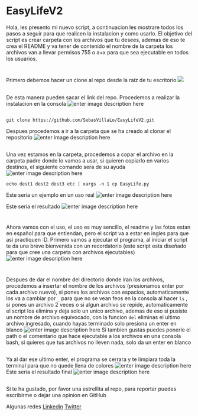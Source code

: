 # EasyLifeV2
Hola, les presento mi nuevo script, a continuacion les mostrare todos los pasos a seguir para que realicen la instalacion y como usarlo.
El objetivo del script es crear carpeta con los archivos que tu desees, ademas de eso te crea el README y va tener de contenido el nombre de la carpeta
los archivos van a llevar permisos 755 o a+x para que sea ejecutable en todos los usuarios.
#
Primero debemos hacer un clone al repo desde la raiz de tu escritorio
![](https://cdn.discordapp.com/attachments/930561470662606888/938664185166962688/unknown.png)
##
De esta manera pueden sacar el link del repo.
Procedemos a realizar la instalacion en la consola
![enter image description here](https://cdn.discordapp.com/attachments/930561470662606888/938664496363343953/unknown.png)
##
    git clone https://github.com/SebasVillaLo/EasyLifeV2.git
Despues procedemos a ir a la carpeta que se ha creado al clonar el repositorio
![enter image description here](https://cdn.discordapp.com/attachments/930561470662606888/938664620749647872/unknown.png)
##
Una vez estamos en la carpeta, procedemos a copar el archivo en la carpeta padre donde lo vamos a usar, si quieren copiarlo en varios destinos, el siguiente comando sera de su ayuda
![enter image description here](https://cdn.discordapp.com/attachments/930561470662606888/938665015345577994/unknown.png)

    echo dest1 dest2 dest3 etc | xargs -n 1 cp EasyLife.py
Este seria un ejemplo en un uso real
![enter image description here](https://cdn.discordapp.com/attachments/930561470662606888/938665680004341810/unknown.png)

Este seria el resultado
![enter image description here](https://cdn.discordapp.com/attachments/930561470662606888/938665692910194788/unknown.png)
#
Ahora vamos con el uso, el uso es muy sencillo, el readme y las fotos estan en español para que entiendan, pero el script va a estar en ingles para que asi practiquen :D.
Primero vamos a ejecutar el programa, al iniciar el script te da una breve bienvenida con un recordatorio (este script esta diseñado para que cree una carpeta con archivos ejecutables) 
![enter image description here](https://cdn.discordapp.com/attachments/930561470662606888/938667183574220800/unknown.png)
#
Despues de dar el nombre del directorio donde iran los archivos, procedemos a insertar el nombre de los archivos (presionamos enter por cada archivo nuevo), si pones los archivos con espacios, automaticamente los va a cambiar por `_` para que no se vean feos en la consola al hacer `ls` , si pones un archivo 2 veces o si algun archivo se repide, automaticamente el script los elimina y deja solo un unico archivo, ademas de eso si pusiste un nombre de archivo equivocado, con la funcion `del` eliminas el ultimo archivo ingresado, cuando hayas terminado solo presiona un enter en blanco
![enter image description here](https://cdn.discordapp.com/attachments/930561470662606888/938667920035282996/unknown.png)
Si tambien gustas puedes ponerle el path o el comentario que hace ejecutable a los archivos en una consola bash, si quieres que tus archivos no lleven nada, solo da un enter en blanco
##
Ya al dar ese ultimo enter, el programa se cerrara y te limpiara toda la terminal para que no quede llena de colores
![enter image description here](https://cdn.discordapp.com/attachments/930561470662606888/938668016642711562/unknown.png)
Este seria el resultado final
![enter image description here](https://cdn.discordapp.com/attachments/930561470662606888/938668425604120636/unknown.png)
##
Si te ha gustado, por favor una estrellita al repo, para reportar puedes escribirme o dejar una opinion en GitHub

Algunas redes
[Linkedin](https://www.linkedin.com/in/sebast%C3%ADan-villa-lopez-736baa216/)
[Twitter](https://twitter.com/VillaLo19)
